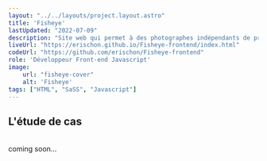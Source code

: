```yaml
---
layout: "../../layouts/project.layout.astro"
title: 'Fisheye'
lastUpdated: "2022-07-09"
description: "Site web qui permet à des photographes indépendants de présenter leurs meilleurs travaux."
liveUrl: "https://erischon.github.io/Fisheye-frontend/index.html"
codeUrl: "https://github.com/erischon/Fisheye-frontend"
role: 'Développeur Front-end Javascript'
image:
    url: "fisheye-cover" 
    alt: 'Fisheye'
tags: ["HTML", "SaSS", "Javascript"]
---
```


## L'étude de cas  
  <br/>
coming soon...